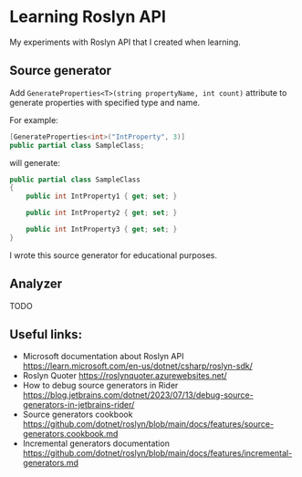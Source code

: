 # Learning Roslyn API

My experiments with Roslyn API that I created when learning.

## Source generator

Add ``GenerateProperties<T>(string propertyName, int count)`` attribute to generate properties with specified type and name.

For example:

```csharp
[GenerateProperties<int>("IntProperty", 3)]
public partial class SampleClass;
```

will generate:

```csharp
public partial class SampleClass
{
    public int IntProperty1 { get; set; }

    public int IntProperty2 { get; set; }

    public int IntProperty3 { get; set; }
}
```

I wrote this source generator for educational purposes.

## Analyzer

TODO

## Useful links:

- Microsoft documentation about Roslyn API https://learn.microsoft.com/en-us/dotnet/csharp/roslyn-sdk/
- Roslyn Quoter https://roslynquoter.azurewebsites.net/
- How to debug source generators in Rider https://blog.jetbrains.com/dotnet/2023/07/13/debug-source-generators-in-jetbrains-rider/
- Source generators cookbook https://github.com/dotnet/roslyn/blob/main/docs/features/source-generators.cookbook.md
- Incremental generators documentation https://github.com/dotnet/roslyn/blob/main/docs/features/incremental-generators.md
